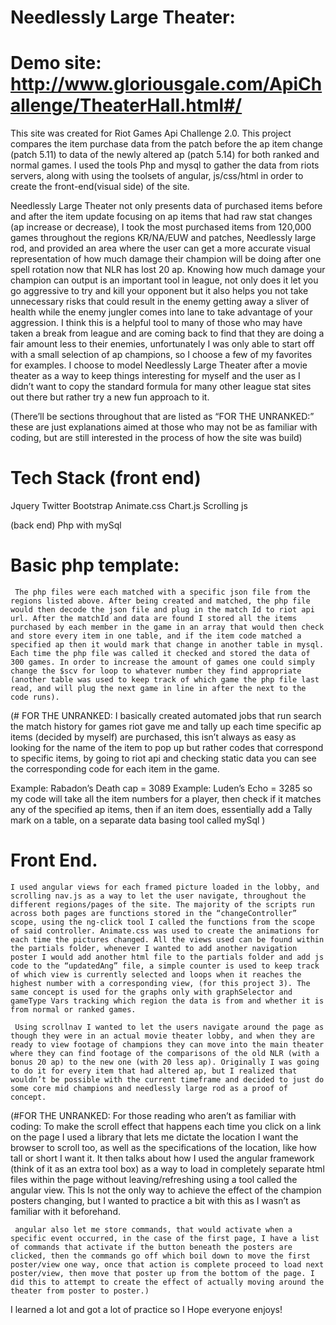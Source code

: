 # Needlessly Large Theater:


# Demo site: http://www.gloriousgale.com/ApiChallenge/TheaterHall.html#/

This site was created for Riot Games Api Challenge 2.0. This project compares the item purchase data from the patch before the ap item change (patch 5.11) to data of the newly altered ap (patch 5.14) for both ranked and normal games. I used the tools Php and mysql to gather the data from riots servers, along with using the toolsets of angular, js/css/html in order to create the front-end(visual side) of the site. 


Needlessly Large Theater not only presents data of purchased items before and after the item update focusing on ap items that had raw stat changes (ap increase or decrease), I took the most purchased items from 120,000 games throughout the regions KR/NA/EUW and patches, Needlessly large rod, and provided an area where the user can get a more accurate visual representation of how much damage their champion will be doing after one spell rotation now that NLR has lost 20 ap. Knowing how much damage your champion can output is an important tool in league, not only does it let you go aggressive to try and kill your opponent but it also helps you not take unnecessary risks that could result in the enemy getting away a sliver of health while the enemy jungler comes into lane to take advantage of your aggression. I think this is a helpful tool to many of those who may have taken a break from league and are coming back to find that they are doing a fair amount less to their enemies, unfortunately I was only able to start off with a small selection of ap champions, so I choose a few of my favorites for examples.
 I choose to model Needlessly Large Theater after a movie theater as a way to keep things interesting for myself and the user as I didn’t want to copy the standard formula for many other league stat sites out there but rather try a new fun approach to it.  

(There’ll be sections throughout that are listed as “FOR THE UNRANKED:” these are just explanations aimed at those who may not be as familiar with coding, but are still interested in the process of how the site was build)


# Tech Stack (front end)
Jquery
Twitter Bootstrap
Animate.css
Chart.js
Scrolling js

(back end)
Php with mySql

# Basic php template:
     The php files were each matched with a specific json file from the regions listed above. After being created and matched, the php file would then decode the json file and plug in the match Id to riot api url. After the matchId and data are found I stored all the items purchased by each member in the game in an array that would then check and store every item in one table, and if the item code matched a specified ap then it would mark that change in another table in mysql. Each time the php file was called it checked and stored the data of 300 games. In order to increase the amount of games one could simply change the $scv for loop to whatever number they find appropriate (another table was used to keep track of which game the php file last read, and will plug the next game in line in after the next to the code runs). 

(# FOR THE UNRANKED: 
	I basically created automated jobs that run search the match history for games riot gave me and tally up each time specific ap items (decided by myself) are purchased, this isn’t always as easy as looking for the name of the item to pop up but rather codes that correspond to specific items, by going to riot api and checking static data you can see the corresponding code for each item in the game. 

Example: Rabadon’s Death cap = 3089
Example: Luden’s Echo = 3285 
so my code will take all the item numbers for a player, then check if it matches any of the specified ap items, then if an item does, essentially add a Tally mark on a table, on a separate data basing tool called mySql )



# Front End.
	I used angular views for each framed picture loaded in the lobby, and scrolling nav.js as a way to let the user navigate, throughout the different regions/pages of the site. The majority of the scripts run across both pages are functions stored in the “changeController” scope, using the ng-click tool I called the functions from the scope of said controller. Animate.css was used to create the animations for each time the pictures changed. All the views used can be found within the partials folder, whenever I wanted to add another navigation poster I would add another html file to the partials folder and add js code to the “updatedAng” file, a simple counter is used to keep track of which view is currently selected and loops when it reaches the highest number with a corresponding view, (for this project 3). The same concept is used for the graphs only with graphSelector and gameType Vars tracking which region the data is from and whether it is from normal or ranked games.
 
     Using scrollnav I wanted to let the users navigate around the page as though they were in an actual movie theater lobby, and when they are ready to view footage of champions they can move into the main theater where they can find footage of the comparisons of the old NLR (with a bonus 20 ap) to the new one (with 20 less ap). Originally I was going to do it for every item that had altered ap, but I realized that wouldn’t be possible with the current timeframe and decided to just do some core mid champions and needlessly large rod as a proof of concept. 
 
 
 (#FOR THE UNRANKED: 
 	For those reading who aren’t as familiar with coding: To make the scroll effect that happens each time you click on a link on the page I used a library that lets me dictate the location I want the browser to scroll too, as well as the specifications of the location, like how tall or short I want it. It then talks about how I used the angular framework (think of it as an extra tool box) as a way to load in completely separate html files within the page without leaving/refreshing using a tool called the angular view. This Is not the only way to achieve the effect of the champion posters changing, but I wanted to practice a bit with this as I wasn’t as familiar with it beforehand. 

     angular also let me store commands, that would activate when a specific event occurred, in the case of the first page, I have a list of commands that activate if the button beneath the posters are clicked, then the commands go off which boil down to move the first poster/view one way, once that action is complete proceed to load next poster/view, then move that poster up from the bottom of the page. I did this to attempt to create the effect of actually moving around the theater from poster to poster.)

I learned a lot and got a lot of practice so I Hope everyone enjoys! 
